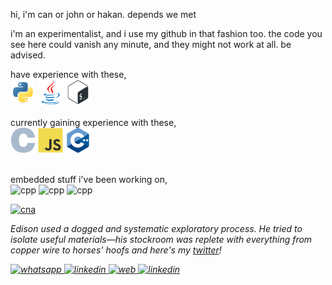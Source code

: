 

hi, i'm can or john or hakan. depends we met

i'm an experimentalist, and i use my github in that fashion too. the code you see here could vanish any minute, and they might not work at all. be advised. 


have experience with these, <br> 
<img src="https://raw.githubusercontent.com/devicons/devicon/master/icons/python/python-original.svg" alt="python" width="40" height="40"/>
<img src = "https://raw.githubusercontent.com/devicons/devicon/master/icons/java/java-original.svg" alt="java" width="40" height="40"/>
<img src="https://raw.githubusercontent.com/devicons/devicon/master/icons/bash/bash-original.svg" alt="bash" width="40" height="40"/><br><br>
currently gaining experience with these, <br>
<img src="https://raw.githubusercontent.com/devicons/devicon/master/icons/c/c-original.svg" alt="c" width="40" height="40"/> 
<img src="https://raw.githubusercontent.com/devicons/devicon/master/icons/javascript/javascript-original.svg" alt="js" width="40" height="40"/> 
<img src="https://raw.githubusercontent.com/devicons/devicon/master/icons/cplusplus/cplusplus-original.svg" alt="cpp" width="40" height="40"/><br><br>

embedded stuff i've been working on, 
<br> 
<img src="https://img.icons8.com/ios/100/000000/arduino.png" alt="cpp" width="40" height="40"/>
<img src="https://img.icons8.com/android/96/000000/x86.png" alt="cpp" width="40" height="40"/>
<img src="https://elinux.org/images/c/cb/Raspberry_Pi_Logo.svg" alt="cpp" width="40" height="50"/>




[![cna](https://github-readme-stats.vercel.app/api?username=hakancangunerli&include_all_commits=true&theme=onedark)](https://github.com/anuraghazra/github-readme-stats)



<i>Edison used a dogged and systematic exploratory process. He tried to isolate useful materials—his stockroom was replete with everything from copper wire to horses’ hoofs and 
here's my [twitter](https://twitter.com/hakancangunerli)!


<a href="https://wa.me/14703882623?text=I%20got%20your%20number%20from%20GitHub" > <img src="https://img.icons8.com/officel/160/000000/whatsapp.png" alt="whatsapp" width="40" height="40" /> 
<a href="https://www.linkedin.com/in/hakancangunerli"> <img src="https://icongr.am/devicon/linkedin-original.svg?size=128&color=currentColor" alt="linkedin" width="40" height="40"/>
<a href="https://john.tal-labs.com/"> <img src="https://icongr.am/devicon/chrome-original.svg?size=128&color=currentColor" alt="web" width="40" height="40"/>
<a href="https://t.me/hakancangunerli"> <img src="https://img.icons8.com/cute-clipart/64/000000/telegram-app.png" alt="linkedin" width="40" height="40"/>
